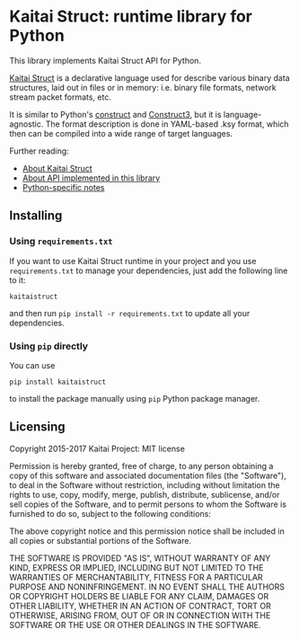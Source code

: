 # Kaitai Struct: runtime library for Python

This library implements Kaitai Struct API for Python.

[Kaitai Struct](http://kaitai.io) is a declarative language used for
describe various binary data structures, laid out in files or in memory:
i.e. binary file formats, network stream packet formats, etc.

It is similar to Python's [construct] and [Construct3], but it is
language-agnostic. The format description is done in YAML-based .ksy
format, which then can be compiled into a wide range of target languages.

[construct]: https://pypi.python.org/pypi/construct
[Construct3]: http://tomerfiliba.com/blog/Survey-of-Construct3/

Further reading:

* [About Kaitai Struct](http://kaitai.io/)
* [About API implemented in this library](http://doc.kaitai.io/stream_api.html)
* [Python-specific notes](http://doc.kaitai.io/lang_python.html)

## Installing

### Using `requirements.txt`

If you want to use Kaitai Struct runtime in your project and you use
`requirements.txt` to manage your dependencies, just add the following
line to it:

```
kaitaistruct
```

and then run `pip install -r requirements.txt` to update all your
dependencies.

### Using `pip` directly

You can use

```shell
pip install kaitaistruct
```

to install the package manually using `pip` Python package manager.

## Licensing

Copyright 2015-2017 Kaitai Project: MIT license

Permission is hereby granted, free of charge, to any person obtaining
a copy of this software and associated documentation files (the
"Software"), to deal in the Software without restriction, including
without limitation the rights to use, copy, modify, merge, publish,
distribute, sublicense, and/or sell copies of the Software, and to
permit persons to whom the Software is furnished to do so, subject to
the following conditions:

The above copyright notice and this permission notice shall be
included in all copies or substantial portions of the Software.

THE SOFTWARE IS PROVIDED "AS IS", WITHOUT WARRANTY OF ANY KIND,
EXPRESS OR IMPLIED, INCLUDING BUT NOT LIMITED TO THE WARRANTIES OF
MERCHANTABILITY, FITNESS FOR A PARTICULAR PURPOSE AND
NONINFRINGEMENT. IN NO EVENT SHALL THE AUTHORS OR COPYRIGHT HOLDERS BE
LIABLE FOR ANY CLAIM, DAMAGES OR OTHER LIABILITY, WHETHER IN AN ACTION
OF CONTRACT, TORT OR OTHERWISE, ARISING FROM, OUT OF OR IN CONNECTION
WITH THE SOFTWARE OR THE USE OR OTHER DEALINGS IN THE SOFTWARE.
